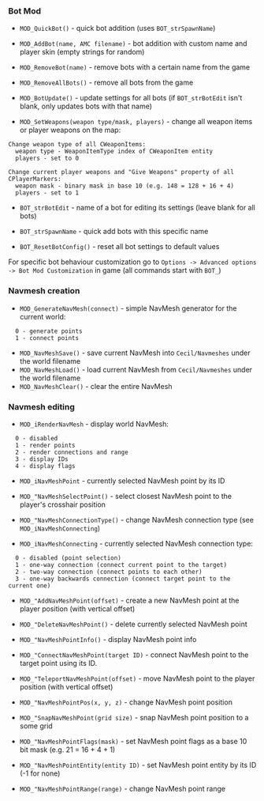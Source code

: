 ### Bot Mod

- `MOD_QuickBot()` - quick bot addition (uses `BOT_strSpawnName`)
- `MOD_AddBot(name, AMC filename)` - bot addition with custom name and player skin (empty strings for random)
- `MOD_RemoveBot(name)` - remove bots with a certain name from the game
- `MOD_RemoveAllBots()` - remove all bots from the game
- `MOD_BotUpdate()` - update settings for all bots (if `BOT_strBotEdit` isn't blank, only updates bots with that name)


- `MOD_SetWeapons(weapon type/mask, players)` - change all weapon items or player weapons on the map:
```
Change weapon type of all CWeaponItems:
  weapon type - WeaponItemType index of CWeaponItem entity
  players - set to 0

Change current player weapons and "Give Weapons" property of all CPlayerMarkers:
  weapon mask - binary mask in base 10 (e.g. 148 = 128 + 16 + 4)
  players - set to 1
```


- `BOT_strBotEdit` - name of a bot for editing its settings (leave blank for all bots)
- `BOT_strSpawnName` - quick add bots with this specific name


- `BOT_ResetBotConfig()` - reset all bot settings to default values

For specific bot behaviour customization go to `Options -> Advanced options -> Bot Mod Customization` in game (all commands start with `BOT_`)

### Navmesh creation


- `MOD_GenerateNavMesh(connect)` - simple NavMesh generator for the current world:
```
  0 - generate points
  1 - connect points
```


- `MOD_NavMeshSave()` - save current NavMesh into `Cecil/Navmeshes` under the world filename
- `MOD_NavMeshLoad()` - load current NavMesh from `Cecil/Navmeshes` under the world filename
- `MOD_NavMeshClear()` - clear the entire NavMesh

### Navmesh editing

- `MOD_iRenderNavMesh` - display world NavMesh:
```
  0 - disabled
  1 - render points
  2 - render connections and range
  3 - display IDs
  4 - display flags
```


- `MOD_iNavMeshPoint` - currently selected NavMesh point by its ID
- `MOD_"NavMeshSelectPoint()` - select closest NavMesh point to the player's crosshair position
- `MOD_"NavMeshConnectionType()` - change NavMesh connection type (see `MOD_iNavMeshConnecting`)


- `MOD_iNavMeshConnecting` - currently selected NavMesh connection type:
```
  0 - disabled (point selection)
  1 - one-way connection (connect current point to the target)
  2 - two-way connection (connect points to each other)
  3 - one-way backwards connection (connect target point to the current one)
```


- `MOD_"AddNavMeshPoint(offset)` - create a new NavMesh point at the player position (with vertical offset)
- `MOD_"DeleteNavMeshPoint()` - delete currently selected NavMesh point
- `MOD_"NavMeshPointInfo()` - display NavMesh point info
- `MOD_"ConnectNavMeshPoint(target ID)` - connect NavMesh point to the target point using its ID.
- `MOD_"TeleportNavMeshPoint(offset)` - move NavMesh point to the player position (with vertical offset)


- `MOD_"NavMeshPointPos(x, y, z)` - change NavMesh point position
- `MOD_"SnapNavMeshPoint(grid size)` - snap NavMesh point position to a some grid
- `MOD_"NavMeshPointFlags(mask)` - set NavMesh point flags as a base 10 bit mask (e.g. 21 = 16 + 4 + 1)
- `MOD_"NavMeshPointEntity(entity ID)` - set NavMesh point entity by its ID (-1 for none)
- `MOD_"NavMeshPointRange(range)` - change NavMesh point range